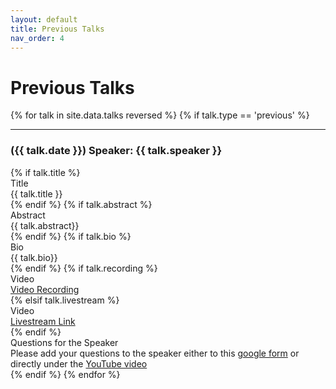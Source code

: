 ```yaml
---
layout: default
title: Previous Talks
nav_order: 4
---
```


# Previous Talks

<div class="talks-list">
  {% for talk in site.data.talks reversed %}
    {% if talk.type == 'previous' %}
      <!-- <br> -->
      <hr>
      <div class="talk-container">
        <h3 class="talk-presenter">({{ talk.date }}) Speaker: {{ talk.speaker }}</h3>
        {% if talk.title %}
          <div class="talk-subtitle">Title</div>
          <div>{{ talk.title }}</div>
        {% endif %}
          {% if talk.abstract %}
            <div class="talk-subtitle">Abstract</div>
            <div> {{ talk.abstract}}</div>
          {% endif %}
          {% if talk.bio %}
            <div class="talk-subtitle">Bio</div>
            <div> {{ talk.bio}}</div>
          {% endif %}  
          {% if talk.recording %}
            <div class="talk-subtitle">Video</div>
            <div><a href="{{ talk.recording }}">Video Recording</a></div>
          {% elsif talk.livestream %}
            <div class="talk-subtitle">Video</div>
            <div><a href="{{ talk.livestream }}">Livestream Link</a></div>
          {% endif %}   
          <div class="talk-subtitle">Questions for the Speaker</div>
          <div>Please add your questions to the speaker either to this <a href="https://forms.gle/229GT2yi35NHqHje8" target="_blank">google form</a> or directly under the <a href="https://www.youtube.com/channel/UCOkkljs06NPPkjNysCdQV4w" target="_blank">YouTube video</a></div>
      </div>
    {% endif %}
  {% endfor %}
</div>

